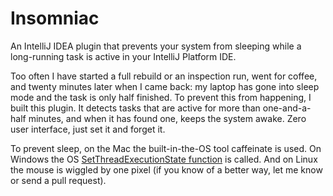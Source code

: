 # Insomniac

An IntelliJ IDEA plugin that prevents your system from sleeping while a 
long-running task is active in your IntelliJ Platform IDE.

Too often I have started a full rebuild or an inspection run, went for coffee, and twenty minutes later when
I came back: my laptop has gone into sleep mode and the task is only half finished. To prevent this from
happening, I built this plugin. It detects tasks that are active for more than one-and-a-half minutes, and when
it has found one, keeps the system awake. Zero user interface, just set it and forget it.

To prevent sleep, on the Mac the built-in-the-OS tool caffeinate is used. On Windows the OS
[SetThreadExecutionState function][1] is called. And on Linux the mouse is wiggled by one pixel
(if you know of a better way, let me know or send a pull request).

[1]: https://docs.microsoft.com/en-us/windows/win32/api/winbase/nf-winbase-setthreadexecutionstate